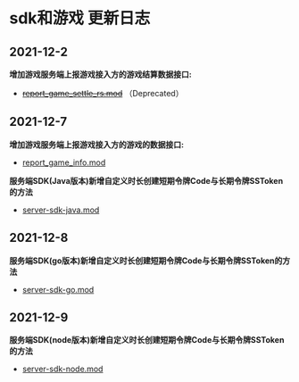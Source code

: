 # sdk和游戏 更新日志

## 2021-12-2
**增加游戏服务端上报游戏接入方的游戏结算数据接口:**
- ~~[report_game_settle_rs.mod](./HttpsCallback/report_game_settle_rs.md)~~ （Deprecated）

## 2021-12-7
**增加游戏服务端上报游戏接入方的游戏的数据接口:**
- [report_game_info.mod](./HttpsCallback/report_game_info.md)

**服务端SDK(Java版本)新增自定义时长创建短期令牌Code与长期令牌SSToken的方法**
- [server-sdk-java.mod](./API/SudMGPAuth-Java.md)


## 2021-12-8
**服务端SDK(go版本)新增自定义时长创建短期令牌Code与长期令牌SSToken的方法**
- [server-sdk-go.mod](./API/SudMGPAuth-Go.md)

## 2021-12-9
**服务端SDK(node版本)新增自定义时长创建短期令牌Code与长期令牌SSToken的方法**
- [server-sdk-node.mod](./API/SudMGPAuth-Node.md)

